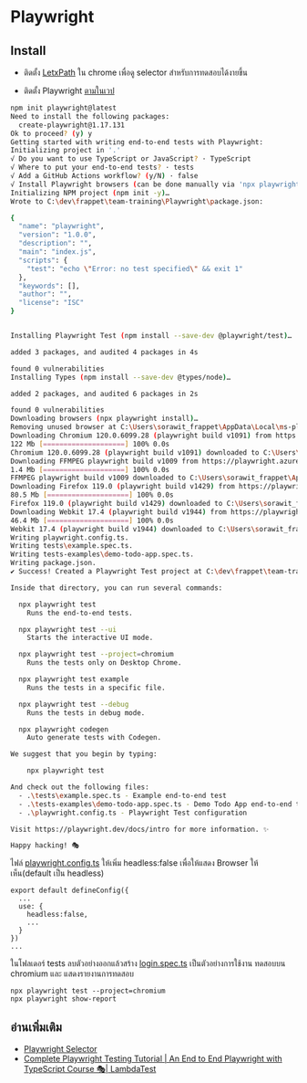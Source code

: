 # Playwright


## Install

- ติดตั้ง [LetxPath](https://chrome.google.com/webstore/detail/letxpath/bekehlnepmijedippfibbmbglglbmlgk) ใน chrome เพื่อดู selector สำหรับการทดสอบได้งายขึ้น 

- ติดตั้ง Playwright [ตามในเวป](https://playwright.dev/docs/intro)
``` bash
npm init playwright@latest
Need to install the following packages:
  create-playwright@1.17.131
Ok to proceed? (y) y
Getting started with writing end-to-end tests with Playwright:
Initializing project in '.'
√ Do you want to use TypeScript or JavaScript? · TypeScript
√ Where to put your end-to-end tests? · tests
√ Add a GitHub Actions workflow? (y/N) · false
√ Install Playwright browsers (can be done manually via 'npx playwright install')? (Y/n) · true
Initializing NPM project (npm init -y)…
Wrote to C:\dev\frappet\team-training\Playwright\package.json:

{
  "name": "playwright",
  "version": "1.0.0",
  "description": "",
  "main": "index.js",
  "scripts": {
    "test": "echo \"Error: no test specified\" && exit 1"
  },
  "keywords": [],
  "author": "",
  "license": "ISC"
}


Installing Playwright Test (npm install --save-dev @playwright/test)…

added 3 packages, and audited 4 packages in 4s

found 0 vulnerabilities
Installing Types (npm install --save-dev @types/node)…

added 2 packages, and audited 6 packages in 2s

found 0 vulnerabilities
Downloading browsers (npx playwright install)…
Removing unused browser at C:\Users\sorawit_frappet\AppData\Local\ms-playwright\ffmpeg-1008
Downloading Chromium 120.0.6099.28 (playwright build v1091) from https://playwright.azureedge.net/builds/chromium/1091/chromium-win64.zip
122 Mb [====================] 100% 0.0s
Chromium 120.0.6099.28 (playwright build v1091) downloaded to C:\Users\sorawit_frappet\AppData\Local\ms-playwright\chromium-1091
Downloading FFMPEG playwright build v1009 from https://playwright.azureedge.net/builds/ffmpeg/1009/ffmpeg-win64.zip
1.4 Mb [====================] 100% 0.0s
FFMPEG playwright build v1009 downloaded to C:\Users\sorawit_frappet\AppData\Local\ms-playwright\ffmpeg-1009
Downloading Firefox 119.0 (playwright build v1429) from https://playwright.azureedge.net/builds/firefox/1429/firefox-win64.zip
80.5 Mb [====================] 100% 0.0s
Firefox 119.0 (playwright build v1429) downloaded to C:\Users\sorawit_frappet\AppData\Local\ms-playwright\firefox-1429
Downloading Webkit 17.4 (playwright build v1944) from https://playwright.azureedge.net/builds/webkit/1944/webkit-win64.zip
46.4 Mb [====================] 100% 0.0s
Webkit 17.4 (playwright build v1944) downloaded to C:\Users\sorawit_frappet\AppData\Local\ms-playwright\webkit-1944
Writing playwright.config.ts.
Writing tests\example.spec.ts.
Writing tests-examples\demo-todo-app.spec.ts.
Writing package.json.
✔ Success! Created a Playwright Test project at C:\dev\frappet\team-training\Playwright      

Inside that directory, you can run several commands:

  npx playwright test
    Runs the end-to-end tests.

  npx playwright test --ui
    Starts the interactive UI mode.

  npx playwright test --project=chromium
    Runs the tests only on Desktop Chrome.

  npx playwright test example
    Runs the tests in a specific file.

  npx playwright test --debug
    Runs the tests in debug mode.

  npx playwright codegen
    Auto generate tests with Codegen.

We suggest that you begin by typing:

    npx playwright test

And check out the following files:
  - .\tests\example.spec.ts - Example end-to-end test
  - .\tests-examples\demo-todo-app.spec.ts - Demo Todo App end-to-end tests
  - .\playwright.config.ts - Playwright Test configuration

Visit https://playwright.dev/docs/intro for more information. ✨

Happy hacking! 🎭
```

ไฟล์ [playwright.config.ts](./playwright.config.ts) ให้เพิ่ม headless:false เพื่อให้แสดง Browser ให้เห็น(default เป็น headless)

```
export default defineConfig({
  ...
  use: {
    headless:false,
    ...
  }
})
...
```
ในโฟลเดอร์ tests ลบตัวอย่างออกแล้วสร้าง [login.spec.ts](./tests/login.spec.ts) เป็นตัวอย่างการใช้งาน
ทดสอบบน chromium และ แสดงรายงานการทดสอบ
```
npx playwright test --project=chromium
npx playwright show-report

```


## อ่านเพิ่มเติม

- [Playwright Selector](https://playwright.dev/docs/api/class-selectors)
- [Complete Playwright Testing Tutorial | An End to End Playwright with TypeScript Course 🎭| LambdaTest
](https://www.youtube.com/watch?v=wawbt1cATsk&list=PLZMWkkQEwOPlS6BSWWqaAIrSNf_Gw4MQ1)